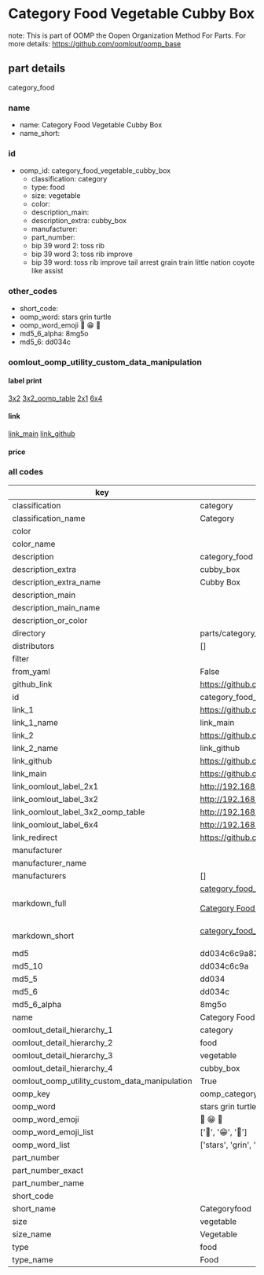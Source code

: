 # Category Food Vegetable Cubby Box  

note: This is part of OOMP the Oopen Organization Method For Parts. For more details: https://github.com/oomlout/oomp_base

##  part details
  



category_food



### name
* name: Category Food Vegetable Cubby Box
* name_short: 
### id
* oomp_id: category_food_vegetable_cubby_box
  * classification: category
  * type: food
  * size: vegetable
  * color: 
  * description_main: 
  * description_extra: cubby_box
  * manufacturer: 
  * part_number: 
  * bip 39 word 2: toss rib
  * bip 39 word 3: toss rib improve
  * bip 39 word: toss rib improve tail arrest grain train little nation coyote like assist

### other_codes
* short_code: 
* oomp_word: stars grin turtle
* oomp_word_emoji :stars: :grin: :turtle:
* md5_6_alpha: 8mg5o
* md5_6: dd034c






### oomlout_oomp_utility_custom_data_manipulation
#### label print
[3x2](http://192.168.1.245:1112/?label=oomp%208mg5o)
[3x2_oomp_table](http://192.168.1.108:1112/?label=oomp%208mg5o)
[2x1](http://192.168.1.242:1112/?label=oomp%208mg5o)
[6x4](http://192.168.1.55:1112/?label=oomp%208mg5o)    

#### link

[link_main](https://github.com/oomlout/oomlout_oomp_version_1_messy/tree/main/parts/category_food_vegetable_cubby_box) [link_github](https://github.com/oomlout/oomlout_oomp_version_1_messy/tree/main/parts/category_food_vegetable_cubby_box)                             

#### price







### all codes 
| key | value |  
| --- | --- |  
| classification | category |  
| classification_name | Category |  
| color |  |  
| color_name |  |  
| description | category_food |  
| description_extra | cubby_box |  
| description_extra_name | Cubby Box |  
| description_main |  |  
| description_main_name |  |  
| description_or_color |   |  
| directory | parts/category_food_vegetable_cubby_box |  
| distributors | [] |  
| filter |  |  
| from_yaml | False |  
| github_link | https://github.com/oomlout/oomlout_oomp_part_src/tree/main/parts/category_food_vegetable_cubby_box |  
| id | category_food_vegetable_cubby_box |  
| link_1 | https://github.com/oomlout/oomlout_oomp_version_1_messy/tree/main/parts/category_food_vegetable_cubby_box |  
| link_1_name | link_main |  
| link_2 | https://github.com/oomlout/oomlout_oomp_version_1_messy/tree/main/parts/category_food_vegetable_cubby_box |  
| link_2_name | link_github |  
| link_github | https://github.com/oomlout/oomlout_oomp_version_1_messy/tree/main/parts/category_food_vegetable_cubby_box |  
| link_main | https://github.com/oomlout/oomlout_oomp_version_1_messy/tree/main/parts/category_food_vegetable_cubby_box |  
| link_oomlout_label_2x1 | http://192.168.1.242:1112/?label=oomp%208mg5o |  
| link_oomlout_label_3x2 | http://192.168.1.245:1112/?label=oomp%208mg5o |  
| link_oomlout_label_3x2_oomp_table | http://192.168.1.108:1112/?label=oomp%208mg5o |  
| link_oomlout_label_6x4 | http://192.168.1.55:1112/?label=oomp%208mg5o |  
| link_redirect | https://github.com/oomlout/oomlout_oomp_version_1_messy/tree/main/parts/category_food_vegetable_cubby_box |  
| manufacturer |  |  
| manufacturer_name |  |  
| manufacturers | [] |  
| markdown_full | [category_food_vegetable_cubby_box](none)<br>[](none)<br>[Category Food Vegetable Cubby Box](none)<br><br> |  
| markdown_short | [category_food_vegetable_cubby_box](none)<br><br> |  
| md5 | dd034c6c9a829ce196063dd4e42e3f2d |  
| md5_10 | dd034c6c9a |  
| md5_5 | dd034 |  
| md5_6 | dd034c |  
| md5_6_alpha | 8mg5o |  
| name | Category Food Vegetable Cubby Box |  
| oomlout_detail_hierarchy_1 | category |  
| oomlout_detail_hierarchy_2 | food |  
| oomlout_detail_hierarchy_3 | vegetable |  
| oomlout_detail_hierarchy_4 | cubby_box |  
| oomlout_oomp_utility_custom_data_manipulation | True |  
| oomp_key | oomp_category_food_vegetable_cubby_box |  
| oomp_word | stars grin turtle |  
| oomp_word_emoji | :stars: :grin: :turtle: |  
| oomp_word_emoji_list | [':stars:', ':grin:', ':turtle:'] |  
| oomp_word_list | ['stars', 'grin', 'turtle'] |  
| part_number |  |  
| part_number_exact |  |  
| part_number_name |  |  
| short_code |  |  
| short_name | Categoryfood |  
| size | vegetable |  
| size_name | Vegetable |  
| type | food |  
| type_name | Food |  
